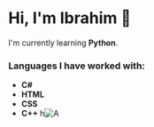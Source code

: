 # Hi, I'm Ibrahim 👋

I'm currently learning **Python**.

### Languages I have worked with:
- **C#**
- **HTML**
- **CSS**
- **C++**
  h![A](https://i.pinimg.com/736x/5f/9e/57/5f9e57cefee1598afee1c482cbdd203e.jpg)





<!---
kz445/kz445 is a ✨ special ✨ repository because its `README.md` (this file) appears on your GitHub profile.
You can click the Preview link to take a look at your changes.
--->
